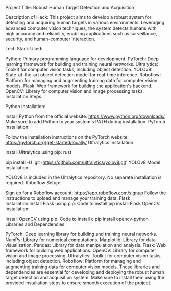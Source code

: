 Project Title: Robust Human Target Detection and Acquisition

Description of Hack:
This project aims to develop a robust system for detecting and acquiring human targets in various environments. Leveraging advanced computer vision techniques, the system detects humans with high accuracy and reliability, enabling applications such as surveillance, security, and human-computer interaction.

Tech Stack Used:

Python: Primary programming language for development.
PyTorch: Deep learning framework for building and training neural networks.
Ultralytics: Toolkit for computer vision tasks, including object detection.
YOLOv8: State-of-the-art object detection model for real-time inference.
Roboflow: Platform for managing and augmenting training data for computer vision models.
Flask: Web framework for building the application's backend.
OpenCV: Library for computer vision and image processing tasks.
Installation Steps:

Python Installation:

Install Python from the official website: https://www.python.org/downloads/
Make sure to add Python to your system's PATH during installation.
PyTorch Installation:

Follow the installation instructions on the PyTorch website: https://pytorch.org/get-started/locally/
Ultralytics Installation:

Install Ultralytics using pip:
rust

pip install -U 'git+https://github.com/ultralytics/yolov8.git'
YOLOv8 Model Installation:

YOLOv8 is included in the Ultralytics repository. No separate installation is required.
Roboflow Setup:

Sign up for a Roboflow account: https://app.roboflow.com/signup
Follow the instructions to upload and manage your training data.
Flask Installation:Install Flask using pip:
Code to install
pip install Flask
OpenCV Installation:

Install OpenCV using pip:
Code to install c
pip install opencv-python
Libraries and Dependencies:

PyTorch: Deep learning library for building and training neural networks.
NumPy: Library for numerical computations.
Matplotlib: Library for data visualization.
Pandas: Library for data manipulation and analysis.
Flask: Web framework for building web applications.
OpenCV: Library for computer vision and image processing.
Ultralytics: Toolkit for computer vision tasks, including object detection.
Roboflow: Platform for managing and augmenting training data for computer vision models.
These libraries and dependencies are essential for developing and deploying the robust human target detection and acquisition system. Make sure to install them using the provided installation steps to ensure smooth execution of the project.








